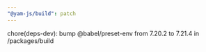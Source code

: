 ```yaml
---
"@yam-js/build": patch
---
```


chore(deps-dev): bump @babel/preset-env from 7.20.2 to 7.21.4 in /packages/build
